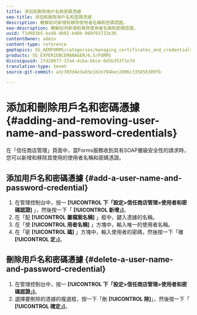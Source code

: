 ```yaml
---
title: 添加和刪除用戶名和密碼憑據
seo-title: 添加和刪除用戶名和密碼憑據
description: 瞭解如何新增和移除使用者名稱和密碼認證。
seo-description: 瞭解如何新增和移除使用者名稱和密碼認證。
uuid: f1d083b5-ba48-4b02-b40b-969f03732e36
contentOwner: admin
content-type: reference
geptopics: SG_AEMFORMS/categories/managing_certificates_and_credentials
products: SG_EXPERIENCEMANAGER/6.5/FORMS
discoiquuid: 1fd28077-37a4-4cba-bbce-6d5b353f1e7d
translation-type: tm+mt
source-git-commit: a3c303d4e3a85e1b2e794bec2006c335056309fb

---
```



# 添加和刪除用戶名和密碼憑據 {#adding-and-removing-user-name-and-password-credentials}

在「信任商店管理」頁面中，當Forms服務收到具有SOAP層級安全性的請求時，您可以新增和移除其使用的使用者名稱和密碼憑證。

## 添加用戶名和密碼憑據 {#add-a-user-name-and-password-credential}

1. 在管理控制台中，按一 **[!UICONTROL 下「設定>信任商店管理>使用者和密碼認證]** 」，然後按一下「 **[!UICONTROL 新增」]**。
1. 在「配 **[!UICONTROL 置檔案名稱]** 」框中，鍵入憑據的名稱。
1. 在「使 **[!UICONTROL 用者名稱]** 」方塊中，輸入唯一的使用者名稱。
1. 在「密 **[!UICONTROL 碼]** 」方塊中，輸入使用者的密碼，然後按一下「確 **[!UICONTROL 定」]**。

## 刪除用戶名和密碼憑據 {#delete-a-user-name-and-password-credential}

1. 在管理控制台中，按一 **[!UICONTROL 下「設定>信任商店管理>使用者和密碼認證」]**。
1. 選擇要刪除的憑據的複選框，按一下「刪 **[!UICONTROL 除]**」，然後按一下「 **[!UICONTROL 確定」]**。

